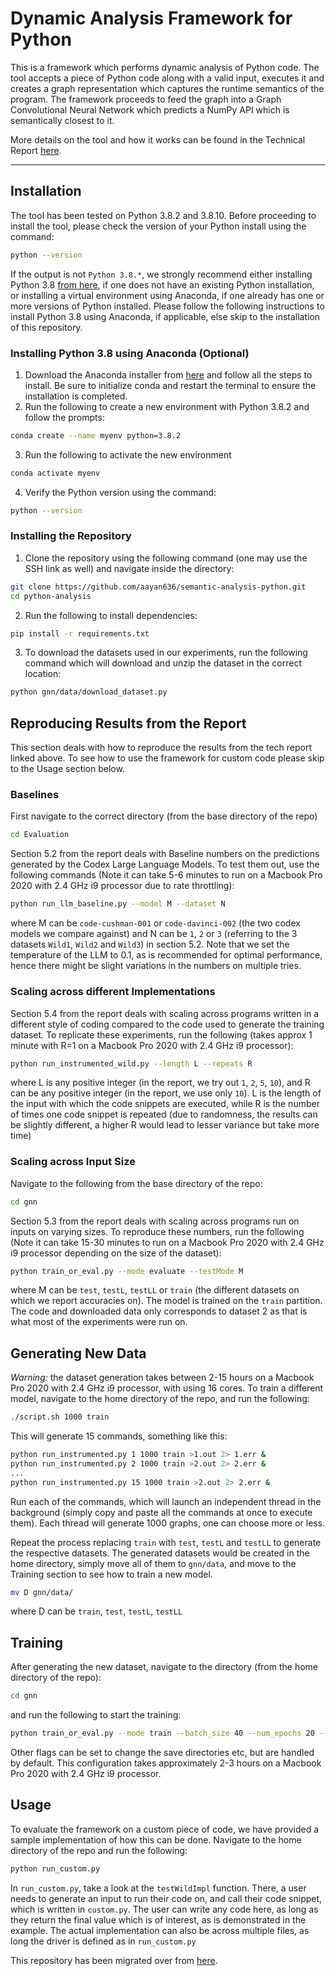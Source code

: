 # Dynamic Analysis Framework for Python

This is a framework which performs dynamic analysis of Python code. The tool accepts a piece of Python code along with a valid input, executes it and creates a graph representation which captures the runtime semantics of the program. The framework proceeds to feed the graph into a Graph Convolutional Neural Network which predicts a NumPy API which is semantically closest to it. 

More details on the tool and how it works can be found in the Technical Report <a href="https://drive.google.com/file/d/1kVi5bVQst01KCZkf_lrV7iaoKnILgkYr/view?usp=sharing">here</a>.

---

## Installation

The tool has been tested on Python 3.8.2 and 3.8.10. Before proceeding to install the tool, please check the version of your Python install using the command: 

```bash
python --version
```

If the output is not `Python 3.8.*`, we strongly recommend either installing Python 3.8 <a href="https://www.python.org/downloads/">from here</a>, if one does not have an existing Python installation, or installing a virtual environment using Anaconda, if one already has one or more versions of Python installed. Please follow the following instructions to install Python 3.8 using Anaconda, if applicable, else skip to the installation of this repository.

### Installing Python 3.8 using Anaconda (Optional)

1. Download the Anaconda installer from <a href="https://docs.conda.io/projects/conda/en/latest/user-guide/install/linux.html">here</a> and follow all the steps to install. Be sure to initialize conda and restart the terminal to ensure the installation is completed.
2. Run the following to create a new environment with Python 3.8.2 and follow the prompts:
```bash
conda create --name myenv python=3.8.2
```
3. Run the following to activate the new environment
```bash
conda activate myenv
```
4. Verify the Python version using the command: 
```bash
python --version
```

### Installing the Repository

1. Clone the repository using the following command (one may use the SSH link as well) and navigate inside the directory:
```bash
git clone https://github.com/aayan636/semantic-analysis-python.git
cd python-analysis
```
2. Run the following to install dependencies:
```bash
pip install -r requirements.txt
```
3. To download the datasets used in our experiments, run the following command which will download and unzip the dataset in the correct location:
```bash
python gnn/data/download_dataset.py
```

## Reproducing Results from the Report

This section deals with how to reproduce the results from the tech report linked above. To see how to use the framework for custom code please skip to the Usage section below.

### Baselines

First navigate to the correct directory (from the base directory of the repo)
```bash
cd Evaluation
```

Section 5.2 from the report deals with Baseline numbers on the predictions generated by the Codex Large Language Models. To test them out, use the following commands (Note it can take 5-6 minutes to run on a Macbook Pro 2020 with 2.4 GHz i9 processor due to rate throttling):
```bash
python run_llm_baseline.py --model M --dataset N
```
where M can be `code-cushman-001` or `code-davinci-002` (the two codex models we compare against) and N can be `1`, `2` or `3` (referring to the 3 datasets `Wild1`, `Wild2` and `Wild3`) in section 5.2. Note that we set the temperature of the LLM to 0.1, as is recommended for optimal performance, hence there might be slight variations in the numbers on multiple tries.

### Scaling across different Implementations

Section 5.4 from the report deals with scaling across programs written in a different style of coding compared to the code used to generate the training dataset. To replicate these experiments, run the following (takes approx 1 minute with R=1 on a Macbook Pro 2020 with 2.4 GHz i9 processor):
```bash
python run_instrumented_wild.py --length L --repeats R
```
where L is any positive integer (in the report, we try out `1`, `2`, `5`, `10`), and R can be any positive integer (in the report, we use only `10`). L is the length of the input with which the code snippets are executed, while R is the number of times one code snippet is repeated (due to randomness, the results can be slightly different, a higher R would lead to lesser variance but take more time)

### Scaling across Input Size

Navigate to the following from the base directory of the repo:
```bash
cd gnn
```

Section 5.3 from the report deals with scaling across programs run on inputs on varying sizes. To reproduce these numbers, run the following (Note it can take 15-30 minutes to run on a Macbook Pro 2020 with 2.4 GHz i9 processor depending on the size of the dataset):
```bash
python train_or_eval.py --mode evaluate --testMode M
```
where M can be `test`, `testL`, `testLL` or `train` (the different datasets on which we report accuracies on). The model is trained on the `train` partition. The code and downloaded data only corresponds to dataset 2 as that is what most of the experiments were run on.

## Generating New Data

*Warning:* the dataset generation takes between 2-15 hours on a Macbook Pro 2020 with 2.4 GHz i9 processor, with using 16 cores.
To train a different model, navigate to the home directory of the repo, and run the following:
```bash
./script.sh 1000 train
```
This will generate 15 commands, something like this:
```bash
python run_instrumented.py 1 1000 train >1.out 2> 1.err &
python run_instrumented.py 2 1000 train >2.out 2> 2.err &
...
python run_instrumented.py 15 1000 train >2.out 2> 2.err &
```
Run each of the commands, which will launch an independent thread in the background (simply copy and paste all the commands at once to execute them).
Each thread will generate 1000 graphs, one can choose more or less.

Repeat the process replacing `train` with `test`, `testL` and `testLL` to generate the respective datasets. The generated datasets would be created in the home directory, simply move all of them to `gnn/data`, and move to the Training section to see how to train a new model.
```bash
mv D gnn/data/
```
where D can be `train`, `test`, `testL`, `testLL`

## Training

After generating the new dataset, navigate to the directory (from the home directory of the repo):
```bash
cd gnn
```
and run the following to start the training:
```bash
python train_or_eval.py --mode train --batch_size 40 --num_epochs 20 --data_path data
```
Other flags can be set to change the save directories etc, but are handled by default. This configuration takes approximately 2-3 hours on a Macbook Pro 2020 with 2.4 GHz i9 processor.

## Usage

To evaluate the framework on a custom piece of code, we have provided a sample implementation of how this can be done. Navigate to the home directory of the repo and run the following:
```bash
python run_custom.py
```
In `run_custom.py`, take a look at the `testWildImpl` function. There, a user needs to generate an input to run their code on, and call their code snippet, which is written in `custom.py`. The user can write any code here, as long as they return the final value which is of interest, as is demonstrated in the example. The actual implementation can also be across multiple files, as long the driver is defined as in `run_custom.py`

This repository has been migrated over from <a href="https://github.com/shadaj/python-analysis">here</a>.
